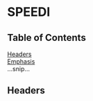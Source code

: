 # SPEEDI

## Table of Contents  
[Headers](#headers)  
[Emphasis](#emphasis)  
...snip...    
<a name="headers"/>
## Headers
